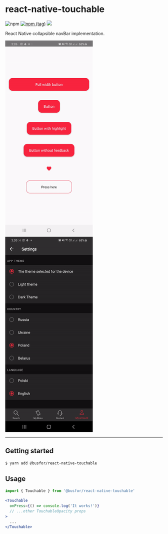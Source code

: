 # react-native-touchable

![npm](https://img.shields.io/npm/dw/@busfor/react-native-touchable?style=for-the-badge)
[![npm (tag)](https://img.shields.io/npm/v/@busfor/react-native-touchable/latest?style=for-the-badge)](https://www.npmjs.com/package/@busfor/react-native-touchable)
![](https://img.shields.io/npm/types/typescript?style=for-the-badge)

React Native collapsible navBar implementation.

<div>
<img width="280px" src="example.gif" />
<img width="280px" src="realcase.gif" />
</div>

---

## Getting started

`$ yarn add @busfor/react-native-touchable`

## Usage

```javascript
import { Touchable } from '@busfor/react-native-touchable'
```

```jsx
<Touchable
  onPress={() => console.log('It works!')}
  // ...other TouchableOpacity props
>
  ...
</Touchable>
```
